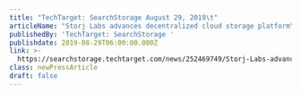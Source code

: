 ```yaml
---
title: "TechTarget: SearchStorage August 29, 2019\t"
articleName: "Storj Labs advances decentralized cloud storage platform\t"
publishedBy: 'TechTarget: SearchStorage '
publishdate: 2019-08-29T06:00:00.000Z
link: >-
  https://searchstorage.techtarget.com/news/252469749/Storj-Labs-advances-decentralized-cloud-storage-platform
class: newPressArticle
draft: false
---
```


